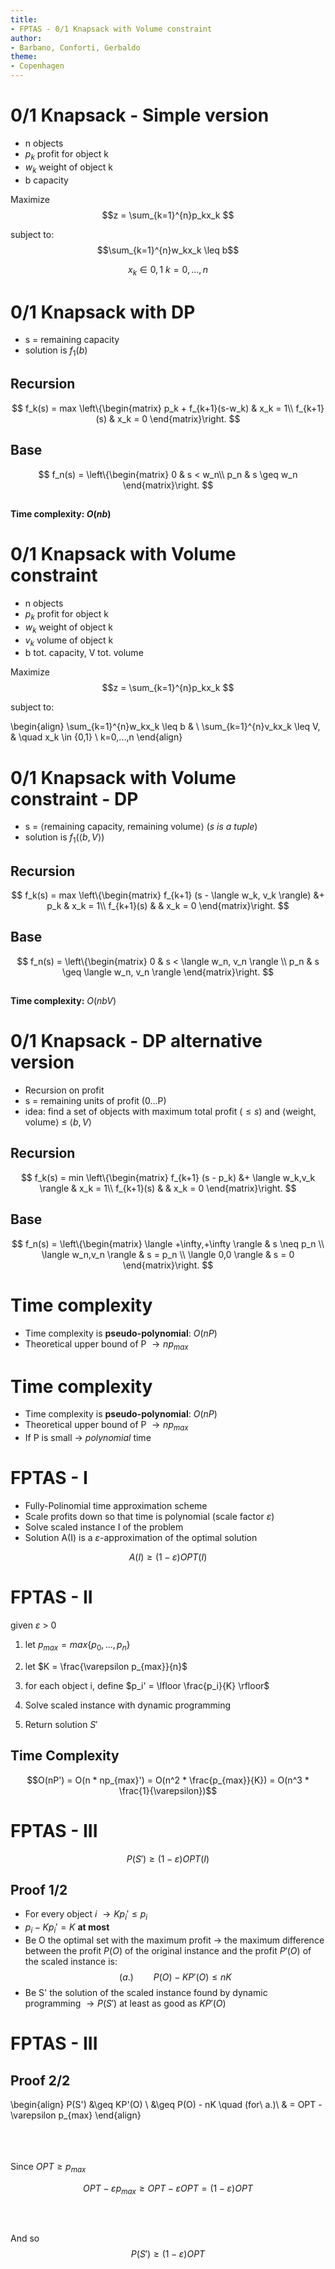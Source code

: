 ```yaml
---
title:
- FPTAS - 0/1 Knapsack with Volume constraint
author:
- Barbano, Conforti, Gerbaldo
theme:
- Copenhagen
---
```



# 0/1 Knapsack - Simple version

+ n objects
+ $p_k$ profit for object k
+ $w_k$ weight of object k
+ b capacity

Maximize $$z = \sum_{k=1}^{n}p_kx_k $$

subject to: $$\sum_{k=1}^{n}w_kx_k \leq b$$

$$ x_k \in {0,1} \  k=0,...,n$$

# 0/1 Knapsack with DP 

+ s = remaining capacity
+ solution is $f_1(b)$

## Recursion

$$ f_k(s) = max \left\{\begin{matrix}
p_k + f_{k+1}(s-w_k) & x_k = 1\\ 
f_{k+1}(s) & x_k = 0 
\end{matrix}\right. $$

## Base 
$$ f_n(s) = \left\{\begin{matrix}
0 & s < w_n\\ 
p_n & s \geq w_n 
\end{matrix}\right. $$

## 
**Time complexity: $O(nb)$**

# 0/1 Knapsack with Volume constraint

+ n objects
+ $p_k$ profit for object k
+ $w_k$ weight of object k
+ $v_k$ volume of object k
+ b tot. capacity,  V tot. volume

Maximize $$z = \sum_{k=1}^{n}p_kx_k $$

subject to:

\begin{align} 
\sum_{k=1}^{n}w_kx_k \leq b & \\
\sum_{k=1}^{n}v_kx_k \leq V, & \quad  x_k \in {0,1} \  k=0,...,n
\end{align}

# 0/1 Knapsack with Volume constraint - DP

+ s = $\langle$remaining capacity, remaining volume$\rangle$ (*s is a tuple*)
+ solution is $f_1(\langle b, V \rangle)$

## Recursion

$$ f_k(s) = max \left\{\begin{matrix}
f_{k+1} (s - \langle w_k, v_k \rangle) &+ p_k & x_k = 1\\ 
f_{k+1}(s) & & x_k = 0 
\end{matrix}\right. $$

## Base 
$$ f_n(s) = \left\{\begin{matrix}
0 & s < \langle w_n, v_n \rangle \\ 
p_n & s \geq \langle w_n, v_n \rangle   
\end{matrix}\right. $$

## 
**Time complexity:** $O(nbV)$

# 0/1 Knapsack - DP alternative version

+ Recursion on profit
+ s = remaining units of profit (0...P)
+ idea: find a set of objects with maximum total profit ($\leq s$) and $\langle$weight, volume$\rangle$ $\leq$ $\langle b,V \rangle$ 

## Recursion

$$ f_k(s) = min \left\{\begin{matrix}
f_{k+1} (s - p_k) &+ \langle w_k,v_k \rangle & x_k = 1\\ 
f_{k+1}(s) & & x_k = 0 
\end{matrix}\right. $$

## Base 
$$ f_n(s) = \left\{\begin{matrix}
\langle +\infty,+\infty \rangle & s \neq p_n \\ 
\langle w_n,v_n \rangle & s = p_n \\
\langle 0,0 \rangle & s = 0   
\end{matrix}\right. $$


# Time complexity

+ Time complexity is **pseudo-polynomial**: $O(nP)$
+ Theoretical upper bound of P $\rightarrow np_{max}$ 

# Time complexity

+ Time complexity is **pseudo-polynomial**: $O(nP)$ 
+ Theoretical upper bound of P $\rightarrow np_{max}$ 
+ If P is small $\rightarrow$ *polynomial* time

# FPTAS - I

+ Fully-Polinomial time approximation scheme
+ Scale profits down so that time is polynomial (scale factor $\varepsilon$)
+ Solve scaled instance I of the problem 
+ Solution A(I) is a $\varepsilon$-approximation of the optimal solution

$$ A(I) \geq (1-\varepsilon)OPT(I) $$ 

# FPTAS - II

given $\varepsilon$ > 0

1. let $p_{max} = max\{p_0,...,p_n\}$

2. let $K = \frac{\varepsilon p_{max}}{n}$

3. for each object i, define $p_i' = \lfloor \frac{p_i}{K} \rfloor$

4. Solve scaled instance with dynamic programming

5. Return solution $S'$

## Time Complexity 
$$O(nP') = O(n * np_{max}') = O(n^2 * \frac{p_{max}}{K}) = O(n^3 * \frac{1}{\varepsilon})$$


# FPTAS - III

$$ P(S') \geq (1-\varepsilon)OPT(I) $$

## Proof 1/2

- For every object *i* $\rightarrow Kp_i' \leq p_i$
- $p_i - Kp_i' = K$ **at most**
- Be O the optimal set with the maximum profit $\rightarrow$ the maximum difference between the profit $P(O)$ of the original instance and the profit $P'(O)$ of the scaled instance is: $$(a.)\qquad P(O) - KP'(O) \leq nK$$
- Be S' the solution of the scaled instance found by dynamic programming $\rightarrow P(S')$ at least as good as $KP'(O)$ 

# FPTAS - III

## Proof 2/2


\begin{align}
P(S') &\geq KP'(O) \\ 
&\geq P(O) - nK \quad (for\ a.)\\
& = OPT - \varepsilon p_{max}
\end{align}

\
\
\
Since $OPT \geq p_{max}$

$$OPT - \varepsilon p_{max} \geq OPT - \varepsilon OPT = (1-\varepsilon)OPT$$
\
\
\
And so
$$P(S') \geq (1-\varepsilon)OPT$$

